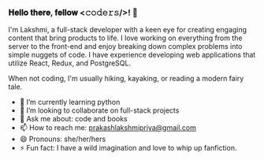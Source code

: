 ### 𝐇𝐞𝐥𝐥𝐨 𝐭𝐡𝐞𝐫𝐞, 𝐟𝐞𝐥𝐥𝐨𝐰 <𝚌𝚘𝚍𝚎𝚛𝚜/>! 👋
I'm Lakshmi, a full-stack developer with a keen eye for creating engaging content that bring products to life. I love working on everything from the server to the front-end and enjoy breaking down complex problems into simple nuggets of code. I have experience developing web applications that utilize React, Redux, and PostgreSQL.

When not coding, I'm usually hiking, kayaking, or reading a modern fairy tale.

<!--
**LakshmiPriyaPrakash/LakshmiPriyaPrakash** is a ✨ _special_ ✨ repository because its `README.md` (this file) appears on your GitHub profile.

Here are some ideas to get you started:

- 🔭 I’m currently working on ...
- 🌱 I’m currently learning ...
- 👯 I’m looking to collaborate on ...
- 🤔 I’m looking for help with ...
- 💬 Ask me about ...
- 📫 How to reach me: ...
- 😄 Pronouns: ...
- ⚡ Fun fact: ...
-->

- 🌱 I’m currently learning python
- 👯 I’m looking to collaborate on full-stack projects
- 💬 Ask me about: code and books
- 📫 How to reach me: prakashlakshmipriya@gmail.com
- 😄 Pronouns: she/her/hers
- ⚡ Fun fact: I have a wild imagination and love to whip up fanfiction.
